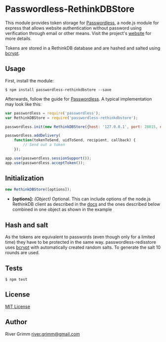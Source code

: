 # Passwordless-RethinkDBStore

This module provides token storage for [Passwordless](https://github.com/florianheinemann/passwordless), a node.js module for express that allows website authentication without password using verification through email or other means. Visit the project's [website](https://passwordless.net) for more details.

Tokens are stored in a RethinkDB database and are hashed and salted using [bcrypt](https://github.com/ncb000gt/node.bcrypt.js/).

## Usage

First, install the module:

`$ npm install passwordless-rethinkdbstore --save`

Afterwards, follow the guide for [Passwordless](https://github.com/florianheinemann/passwordless). A typical implementation may look like this:

```javascript
var passwordless = require('passwordless');
var RethinkDBStore = require('passwordless-rethinkdbstore');

passwordless.init(new RethinkDBStore({host: '127.0.0.1', port: 28015, db: 'main'}));

passwordless.addDelivery(
    function(tokenToSend, uidToSend, recipient, callback) {
        // Send out a token
    });

app.use(passwordless.sessionSupport());
app.use(passwordless.acceptToken());
```

## Initialization

```javascript
new RethinkDBStore([options]);
```
* **[options]:** *(Object)* Optional. This can include options of the node.js RethinkDB client as described in the [docs](http://www.rethinkdb.com/api/javascript/#connect) and the ones described below combined in one object as shown in the example

## Hash and salt
As the tokens are equivalent to passwords (even though only for a limited time) they have to be protected in the same way. passwordless-redisstore uses [bcrypt](https://github.com/ncb000gt/node.bcrypt.js/) with automatically created random salts. To generate the salt 10 rounds are used.

## Tests

`$ npm test`

## License

[MIT License](http://opensource.org/licenses/MIT)

## Author
River Grimm river.grimm@gmail.com
